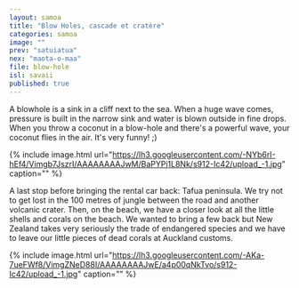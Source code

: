 ```yaml
---
layout: samoa
title: "Blow Holes, cascade et cratère"
categories: samoa
image: ""
prev: "satuiatua"
nex: "maota-o-maa"
file: blow-hole
isl: savaii
published: true
---
```


A blowhole is a sink in a cliff next to the sea. When a huge wave comes, pressure is built in the narrow sink and water is blown outside in fine drops. When you throw a coconut in a blow-hole and there's a powerful wave, your coconut flies in the air. It's very funny! ;)

{% include image.html url="https://lh3.googleusercontent.com/-NYb6rI-hEf4/Vimgb7JszrI/AAAAAAAAJwM/BaPYPj1L8Nk/s912-Ic42/upload_-1.jpg" caption="" %}

A last stop before bringing the rental car back: Tafua peninsula. We try not to get lost in the 100 metres of jungle between the road and another volcanic crater. Then, on the beach, we have a closer look at all the little shells and corals on the beach. We wanted to bring a few back but New Zealand takes very seriously the trade of endangered species and we have to leave our little pieces of dead corals at Auckland customs.

{% include image.html url="https://lh3.googleusercontent.com/-AKa-7ueFWf8/VimgZNeD88I/AAAAAAAAJwE/a4p00qNkTvo/s912-Ic42/upload_-1.jpg" caption="" %}